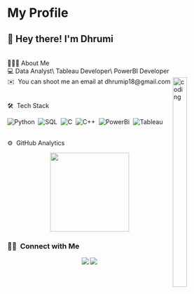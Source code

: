 # My Profile
<h2>👋 Hey there! I'm Dhrumi</h2>
<br> 👩🏻‍💻&nbsp;About Me 
<br> 💻 Data Analyst\ Tableau Developer\ PowerBI Developer
<br> ✉️ &nbsp;You can shoot me an email at dhrumip18@gmail.com 

<img alt="coding" src="./assets/coding.gif" align="right" style="height: 35%;width: 25%"/>

<br> 🛠 &nbsp;Tech Stack

![Python](https://img.shields.io/badge/-Python-05122A?style=flat&logo=python)&nbsp;
![SQL](https://img.shields.io/badge/-SQL-05122A?style=flat&logo=sql)&nbsp;
![C](https://img.shields.io/badge/-C-05122A?style=flat&logo=C&logoColor=A8B9CC)&nbsp;
![C++](https://img.shields.io/badge/-C++-05122A?style=flat&logo=C%2B%2B&logoColor=00599C)&nbsp;
![PowerBi](https://img.shields.io/badge/-PowerBi-05122A?style=flat&logo=powerbi)&nbsp;
![Tableau](https://img.shields.io/badge/-Tableau-05122A?style=flat&logo=tableau)&nbsp;


<br>⚙️ &nbsp;GitHub Analytics

<p align="center">
<a href="https://github.com/dhrumi21">
  <img height="180em" src="https://github-readme-stats-eight-theta.vercel.app/api?username=apurvs21&show_icons=true&theme=algolia&include_all_commits=true&count_private=true"/>

</a>
</p>

### 🤝🏻 &nbsp;Connect with Me

<p align="center">
<a href="https://www.linkedin.com/in/dhrumip/"><img src="https://img.shields.io/badge/-Dhrumi%20Patel-blue?style=flat&logo=Linkedin&logoColor=white"/></a>
<a href="mailto:dhrumip18@gmail.com"><img src="https://img.shields.io/badge/-Dhrumi%20Patel-red?style=flat&logo=Gmail&logoColor=white"/></a>
</p>
